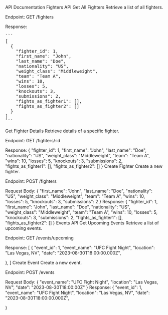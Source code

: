 API Documentation
Fighters API
Get All Fighters
Retrieve a list of all fighters.

Endpoint: GET /fighters

Response:

<pre>
```
[
  {
    "fighter_id": 1,
    "first_name": "John",
    "last_name": "Doe",
    "nationality": "US",
    "weight_class": "Middleweight",
    "team": "Team A",
    "wins": 10,
    "losses": 5,
    "knockouts": 3,
    "submissions": 2,
    "fights_as_fighter1": [],
    "fights_as_fighter2": []
  }
]
```
</pre>

Get Fighter Details
Retrieve details of a specific fighter.

Endpoint: GET /fighters/:id

Response:
{
  "fighter_id": 1,
  "first_name": "John",
  "last_name": "Doe",
  "nationality": "US",
  "weight_class": "Middleweight",
  "team": "Team A",
  "wins": 10,
  "losses": 5,
  "knockouts": 3,
  "submissions": 2,
  "fights_as_fighter1": [],
  "fights_as_fighter2": []
}
Create Fighter
Create a new fighter.

Endpoint: POST /fighters

Request Body:
{
  "first_name": "John",
  "last_name": "Doe",
  "nationality": "US",
  "weight_class": "Middleweight",
  "team": "Team A",
  "wins": 10,
  "losses": 5,
  "knockouts": 3,
  "submissions": 2
}
Response:
{
  "fighter_id": 1,
  "first_name": "John",
  "last_name": "Doe",
  "nationality": "US",
  "weight_class": "Middleweight",
  "team": "Team A",
  "wins": 10,
  "losses": 5,
  "knockouts": 3,
  "submissions": 2,
  "fights_as_fighter1": [],
  "fights_as_fighter2": []
}
Events API
Get Upcoming Events
Retrieve a list of upcoming events.

Endpoint: GET /events/upcoming

Response:
[
  {
    "event_id": 1,
    "event_name": "UFC Fight Night",
    "location": "Las Vegas, NV",
    "date": "2023-08-30T18:00:00.000Z",

  },
]
Create Event
Create a new event.

Endpoint: POST /events

Request Body:
{
  "event_name": "UFC Fight Night",
  "location": "Las Vegas, NV",
  "date": "2023-08-30T18:00:00Z"
}
Response:
{
  "event_id": 1,
  "event_name": "UFC Fight Night",
  "location": "Las Vegas, NV",
  "date": "2023-08-30T18:00:00.000Z",
  
}
